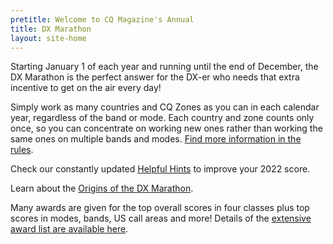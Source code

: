 ```yaml
---
pretitle: Welcome to CQ Magazine's Annual
title: DX Marathon
layout: site-home
---
```


Starting January 1 of each year and running until the end of December, the DX Marathon is the perfect answer for the DX-er who needs that extra incentive to get on the air every day!

Simply work as many countries and CQ Zones as you can in each calendar year, regardless of the band or mode.
Each country and zone counts only once, so you can concentrate on working new ones rather than working the same ones on multiple bands and modes. [Find more information in the rules](/rules).

Check our constantly updated [Helpful Hints](/resources/hints) to improve your 2022 score.

Learn about the [Origins of the DX Marathon](/year-of-dx).

Many awards are given for the top overall scores in four classes plus top scores in modes, bands, US call areas and more!   Details of the [extensive award list are available here](/awards).

